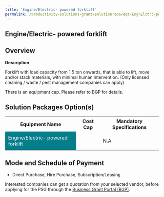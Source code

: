 ```yaml
---
title: 'Engine/Electric- powered forklift'
permalink: /productivity-solutions-grant/solutionrepo/eqt-EngnElctrc-powrd-forklft-Envronmntl-Srvcs
---
```


## Engine/Electric- powered forklift

## Overview

**Description**

Forklift with load capacity from 1.5 ton onwards, that is able to lift, move and/or stack materials, with minimal human intervention. 
(Only licensed cleaning / waste / pest management companies can apply)

There is an equipment cap. Please refer to BGP for details.

## Solution Packages Option(s)

<table>
<tr>
<th><b>Equipment Name</b></th>
<th><b>Cost Cap</b></th>
<th><b>Mandatory Specifications</b></th>
</tr>
<tr>
<td style='padding: 10px; background-color: #037E8A; color: #FFFFFF;'>Engine/Electric- powered forklift</td>
<td style='padding: 10px;'></td>
<td style='padding: 10px;'>N.A</td>
</tr>
</table>

## Mode and Schedule of Payment

 - Direct Purchase, Hire Purchase, Subscription/Leasing

Interested companies can get a quotation from your selected vendor, before applying for the PSG through the <a href='https://www.businessgrants.gov.sg/' target='_blank' rel='noopener'>Business Grant Portal (BGP)</a>.

<script src="/jquery/resize-tables.js"></script>

